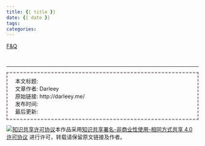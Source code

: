 ```yaml
---
title: {{ title }}
date: {{ date }}
tags: 
categories: 
---
```


[F&Q](/Blog_Hexo/F&Q.md)





<!-- more -->






<br />

---
<div style="border:3px dashed #A28B93;width:100%:height:100%;padding:10px;padding-left:20px;">
    本文标题:  <br />
    文章作者:  Darleey<br />
    原始链接:  http://darleey.me/<br />
    发布时间:  <br />
    最后更新:  
</div>

[![知识共享许可协议](http://og4ax7q57.bkt.clouddn.com/by-nc-sa.4.0.88x31.png)](https://creativecommons.org/licenses/by-nc-sa/4.0/)本作品采用[知识共享署名-非商业性使用-相同方式共享 4.0 许可协议](https://creativecommons.org/licenses/by-nc-sa/4.0/) 进行许可，转载请保留原文链接及作者。